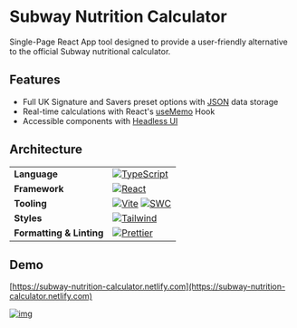 # Subway Nutrition Calculator

Single-Page React App tool designed to provide a user-friendly alternative to the official Subway nutritional calculator.

## Features
- Full UK Signature and Savers preset options with [JSON](https://www.json.org/json-en.html) data storage
- Real-time calculations with React's [useMemo](https://react.dev/reference/react/useMemo) Hook
- Accessible components with [Headless UI](https://headlessui.com/react/listbox)

## Architecture

<table>
<tbody><tr>
<td><strong>Language</strong></td>
<td><a href="https://www.typescriptlang.org"><img src="https://img.shields.io/badge/TypeScript-%23007ACC.svg?style=flat&logo=typescript&logoColor=white" alt="TypeScript"></a></td>
</tr>
<tr>
<td><strong>Framework</strong></td>
<td><a href="https://react.dev"><img src="https://img.shields.io/badge/React-%23323335.svg?style=flat&logo=react&logoColor=%2378D3FA" alt="React"></a></td>
</tr>
<tr>
<td><strong>Tooling</strong></td>
<td><a href="https://vitejs.dev"><img src="https://img.shields.io/badge/Vite-%23646CFF.svg?style=flat&logo=vite&logoColor=white" alt="Vite"/></a> <a href="https://swc.rs"><img src="https://img.shields.io/badge/SWC-%23F0C66A.svg?style=flat&logo=swc&logoColor=black" alt="SWC"></a></td>
</tr>
<tr>
<td><strong>Styles</strong></td>
<td><a href="https://tailwindcss.com"><img src="https://img.shields.io/badge/Tailwind-%23006AFF.svg?style=flat&logo=tailwind-css&logoColor=white" alt="Tailwind"></a></td>
</tr>
<tr>
<td><strong>Formatting &amp; Linting</strong></td>
<td><a href="https://prettier.io"><img src="https://img.shields.io/badge/Prettier-%23F7B93E.svg?style=flat&logo=prettier&logoColor=black" alt="Prettier"></a></tr>
</tbody></table>

## Demo
[https://subway-nutrition-calculator.netlify.com](https://subway-nutrition-calculator.netlify.com)

[![img](https://subway-nutrition-calculator.netlify.app/image.png)](https://subway-nutrition-calculator.netlify.com)
